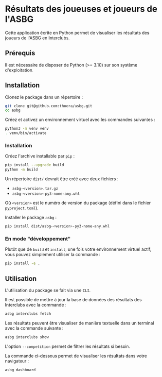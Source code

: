 # Résultats des joueuses et joueurs de l'ASBG

Cette application écrite en Python permet de visualiser les résultats des joueurs de l'ASBG en Interclubs.

## Prérequis

Il est nécessaire de disposer de Python (>= 3.10) sur son système d'exploitation.

## Installation

Clonez le package dans un répertoire :

```sh
git clone git@github.com:thoera/asbg.git
cd asbg
```

Créez et activez un environnement virtuel avec les commandes suivantes :

```sh
python3 -m venv venv
. venv/bin/activate
```

### Installation

Créez l'archive installable par `pip` :

```sh
pip install --upgrade build
python -m build
```

Un répertoire `dist/` devrait être créé avec deux fichiers :

- `asbg-<version>.tar.gz`
- `asbg-<version>-py3-none-any.whl`

Où `<version>` est le numéro de version du package (défini dans le fichier `pyproject.toml`).

Installer le package `asbg` :

```sh
pip install dist/asbg-<version>-py3-none-any.whl
```

### En mode "développement"

Plutôt que de `build` et `install`, une fois votre environnement virtuel actif, vous pouvez simplement utiliser la commande :

```sh
pip install -e .
```

## Utilisation

L'utilisation du package se fait via une `CLI`.

Il est possible de mettre à jour la base de données des résultats des Interclubs avec la commande :

```sh
asbg interclubs fetch
```

Les résultats peuvent être visualiser de manière textuelle dans un terminal avec la commande suivante :

```sh
asbg interclubs show
```

L'option `--competition` permet de filtrer les résultats si besoin.

La commande ci-dessous permet de visualiser les résultats dans votre navigateur :

```sh
asbg dashboard
```
